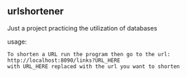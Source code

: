 ## urlshortener

Just a project practicing the utilization of databases

usage:

    To shorten a URL run the program then go to the url: http://localhost:8090/links?URL_HERE
    with URL_HERE replaced with the url you want to shorten
    
